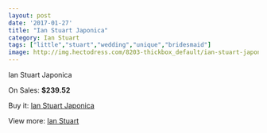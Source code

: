 ```yaml
---
layout: post
date: '2017-01-27'
title: "Ian Stuart Japonica"
category: Ian Stuart
tags: ["little","stuart","wedding","unique","bridesmaid"]
image: http://img.hectodress.com/8203-thickbox_default/ian-stuart-japonica.jpg
---
```

Ian Stuart Japonica

On Sales: **$239.52**
<a href="https://www.hectodress.com/ian-stuart/4178-ian-stuart-japonica.html"><amp-img layout="responsive" width="600" height="600" src="//img.hectodress.com/8203-thickbox_default/ian-stuart-japonica.jpg" alt="Ian Stuart Japonica 0" /></a>

Buy it: [Ian Stuart Japonica](https://www.hectodress.com/ian-stuart/4178-ian-stuart-japonica.html "Ian Stuart Japonica")

View more: [Ian Stuart](https://www.hectodress.com/73-ian-stuart "Ian Stuart")